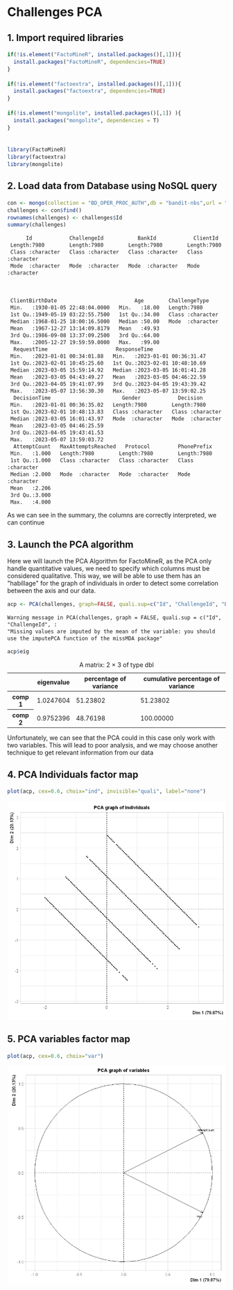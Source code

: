  # Challenges PCA

## 1. Import required libraries


```R
if(!is.element("FactoMineR", installed.packages()[,1])){
  install.packages("FactoMineR", dependencies=TRUE)
}

if(!is.element("factoextra", installed.packages()[,1])){
  install.packages("factoextra", dependencies=TRUE)
}

if(!is.element("mongolite", installed.packages()[,1]) ){
  install.packages("mongolite", dependencies = T)
}


library(FactoMineR)
library(factoextra)
library(mongolite)
```

## 2. Load data from Database using NoSQL query


```R
con <- mongo(collection = "BD_OPER_PROC_AUTH",db = "bandit-nbs",url = "mongodb://bandit:KQVYJnxcMXvQ5joLef524V97zRkMMT3N@localhost:27018")
challenges <- con$find()
rownames(challenges) <- challenges$Id
summary(challenges)
```


          Id            ChallengeId           BankId            ClientId        
     Length:7980        Length:7980        Length:7980        Length:7980       
     Class :character   Class :character   Class :character   Class :character  
     Mode  :character   Mode  :character   Mode  :character   Mode  :character  
                                                                                
                                                                                
                                                                                
     ClientBirthDate                         Age        ChallengeType     
     Min.   :1930-01-05 22:48:04.0000   Min.   :18.00   Length:7980       
     1st Qu.:1949-05-19 03:22:55.7500   1st Qu.:34.00   Class :character  
     Median :1968-01-25 18:00:16.5000   Median :50.00   Mode  :character  
     Mean   :1967-12-27 13:14:09.8179   Mean   :49.93                     
     3rd Qu.:1986-09-08 13:37:09.2500   3rd Qu.:64.00                     
     Max.   :2005-12-27 19:59:59.0000   Max.   :99.00                     
      RequestTime                      ResponseTime                   
     Min.   :2023-01-01 00:34:01.88   Min.   :2023-01-01 00:36:31.47  
     1st Qu.:2023-02-01 10:45:25.60   1st Qu.:2023-02-01 10:48:10.69  
     Median :2023-03-05 15:59:14.92   Median :2023-03-05 16:01:41.28  
     Mean   :2023-03-05 04:43:49.27   Mean   :2023-03-05 04:46:22.59  
     3rd Qu.:2023-04-05 19:41:07.99   3rd Qu.:2023-04-05 19:43:39.42  
     Max.   :2023-05-07 13:56:30.30   Max.   :2023-05-07 13:59:02.25  
      DecisionTime                       Gender            Decision        
     Min.   :2023-01-01 00:36:35.02   Length:7980        Length:7980       
     1st Qu.:2023-02-01 10:48:13.83   Class :character   Class :character  
     Median :2023-03-05 16:01:43.97   Mode  :character   Mode  :character  
     Mean   :2023-03-05 04:46:25.59                                        
     3rd Qu.:2023-04-05 19:43:41.53                                        
     Max.   :2023-05-07 13:59:03.72                                        
      AttemptCount   MaxAttemptsReached   Protocol         PhonePrefix       
     Min.   :1.000   Length:7980        Length:7980        Length:7980       
     1st Qu.:1.000   Class :character   Class :character   Class :character  
     Median :2.000   Mode  :character   Mode  :character   Mode  :character  
     Mean   :2.206                                                           
     3rd Qu.:3.000                                                           
     Max.   :4.000                                                           


As we can see in the summary, the columns are correctly interpreted, we can continue

## 3. Launch the PCA algorithm

Here we will launch the PCA Algorithm for FactoMineR, as the PCA only handle quantitative values, we need to specify which columns must be considered qualitative.
This way, we will be able to use them has an "habillage" for the graph of individuals in order to detect some correlation between the axis and our data.


```R
acp <- PCA(challenges, graph=FALSE, quali.sup=c("Id", "ChallengeId", "BankId", "ClientId", "ClientBirthDate", "ChallengeType", "RequestTime", "ResponseTime", "DecisionTime", "Gender", "Decision", "MaxAttemptsReached", "Protocol", "PhonePrefix"))
```

    Warning message in PCA(challenges, graph = FALSE, quali.sup = c("Id", "ChallengeId", :
    "Missing values are imputed by the mean of the variable: you should use the imputePCA function of the missMDA package"
    


```R
acp$eig
```


<table class="dataframe">
<caption>A matrix: 2 × 3 of type dbl</caption>
<thead>
	<tr><th></th><th scope=col>eigenvalue</th><th scope=col>percentage of variance</th><th scope=col>cumulative percentage of variance</th></tr>
</thead>
<tbody>
	<tr><th scope=row>comp 1</th><td>1.0247604</td><td>51.23802</td><td> 51.23802</td></tr>
	<tr><th scope=row>comp 2</th><td>0.9752396</td><td>48.76198</td><td>100.00000</td></tr>
</tbody>
</table>



Unfortunately, we can see that the PCA could in this case only work with two variables.
This will lead to poor analysis, and we may choose another technique to get relevant information from our data

## 4. PCA Individuals factor map


```R
plot(acp, cex=0.6, choix="ind", invisible="quali", label="none")
```


    
![png](output_12_0.png)
    


## 5. PCA variables factor map


```R
plot(acp, cex=0.6, choix="var")
```


    
![png](output_14_0.png)
    

